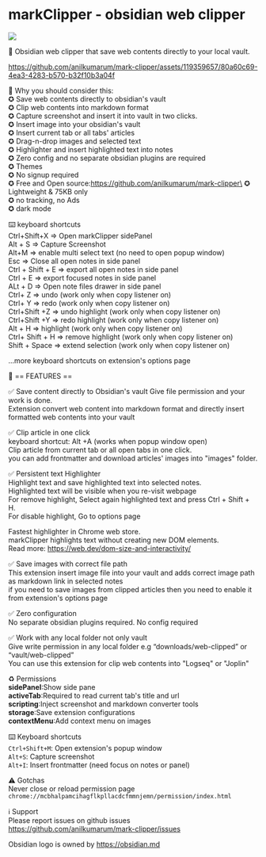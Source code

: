 # markClipper - obsidian web clipper

[![](https://img.shields.io/chrome-web-store/v/mcbhalpamcihagflkpllacdcfmmnjemn.svg?logo=google-chrome&style=flat)](https://chrome.google.com/webstore/detail/markclipper-obsidian-web/mcbhalpamcihagflkpllacdcfmmnjemn)

📢 Obsidian web clipper that save web contents directly to your local vault.

https://github.com/anilkumarum/mark-clipper/assets/119359657/80a60c69-4ea3-4283-b570-b32f10b3a04f

📌 Why you should consider this: \
✪ Save web contents directly to obsidian's vault \
✪ Clip web contents into markdown format \
✪ Capture screenshot and insert it into vault in two clicks. \
✪ Insert image into your obsidian's vault \
✪ Insert current tab or all tabs' articles \
✪ Drag-n-drop images and selected text \
✪ Highlighter and insert highlighted text into notes \
✪ Zero config and no separate obsidian plugins are required \
✪ Themes\
✪ No signup required \
✪ Free and Open source:https://github.com/anilkumarum/mark-clipper\
✪ Lightweight & 75KB only\
✪ no tracking, no Ads\
✪ dark mode

⌨️ keyboard shortcuts\
Ctrl+Shift+X ⇒ Open markClipper sidePanel\
Alt + S ⇒ Capture Screenshot\
Alt+M ⇒ enable multi select text (no need to open popup window)\
Esc ⇒ Close all open notes in side panel\
Ctrl + Shift + E ⇒ export all open notes in side panel\
Ctrl + E ⇒ export focused notes in side panel\
ALt + D ⇒ Open note files drawer in side panel\
Ctrl+ Z ⇒ undo (work only when copy listener on)\
Ctrl+ Y ⇒ redo (work only when copy listener on)\
Ctrl+Shift +Z ⇒ undo highlight (work only when copy listener on)\
Ctrl+Shift +Y ⇒ redo highlight (work only when copy listener on)\
Alt + H ⇒ highlight (work only when copy listener on)\
Ctrl+ Shift + H ⇒ remove highlight (work only when copy listener on)\
Shift + Space ⇒ extend selection (work only when copy listener on)

...more keyboard shortcuts on extension's options page

📌 == FEATURES ==

✅ Save content directly to Obsidian's vault
Give file permission and your work is done. \
Extension convert web content into markdown format and directly insert formatted web contents into your vault

✅ Clip article in one click\
 keyboard shortcut: Alt +A (works when popup window open)\
Clip article from current tab or all open tabs in one click.\
you can add frontmatter and download articles' images into "images" folder.

✅ Persistent text Highlighter\
Highlight text and save highlighted text into selected notes.\
Highlighted text will be visible when you re-visit webpage\
For remove highlight, Select again highlighted text and press Ctrl + Shift + H.\
For disable highlight, Go to options page

Fastest highlighter in Chrome web store.\
markClipper highlights text without creating new DOM elements.\
Read more: https://web.dev/dom-size-and-interactivity/

✅ Save images with correct file path \
This extension insert image file into your vault and adds correct image path as markdown link in selected notes\
if you need to save images from clipped articles then you need to enable it from extension's options page

✅ Zero configuration\
No separate obsidian plugins required. No config required

✅ Work with any local folder not only vault\
Give write permission in any local folder e.g “downloads/web-clipped” or “vault/web-clipped”\
You can use this extension for clip web contents into "Logseq" or "Joplin"

♻️ Permissions\
**sidePanel**:Show side pane\
**activeTab**:Required to read current tab's title and url\
**scripting**:Inject screenshot and markdown converter tools\
**storage**:Save extension configurations\
**contextMenu**:Add context menu on images

⌨️ Keyboard shortcuts\
`Ctrl+Shift+M`: Open extension's popup window\
`Alt+S`: Capture screenshot\
`Alt+I`: Insert frontmatter (need focus on notes or panel)

⚠️ Gotchas\
Never close or reload permission page `chrome://mcbhalpamcihagflkpllacdcfmmnjemn/permission/index.html`

ℹ️ Support\
Please report issues on github issues
https://github.com/anilkumarum/mark-clipper/issues

Obsidian logo is owned by https://obsidian.md
